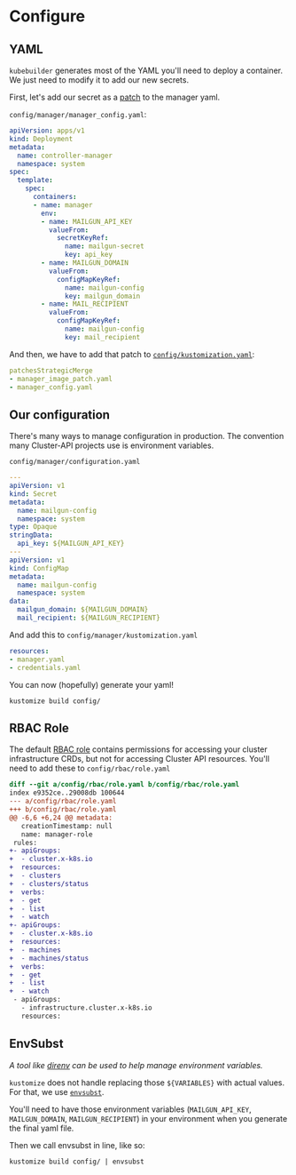 # Configure

## YAML

`kubebuilder` generates most of the YAML you'll need to deploy a container.
We just need to modify it to add our new secrets.

First, let's add our secret as a [patch] to the manager yaml.

`config/manager/manager_config.yaml`:

```yaml
apiVersion: apps/v1
kind: Deployment
metadata:
  name: controller-manager
  namespace: system
spec:
  template:
    spec:
      containers:
      - name: manager
        env:
        - name: MAILGUN_API_KEY
          valueFrom:
            secretKeyRef:
              name: mailgun-secret
              key: api_key
        - name: MAILGUN_DOMAIN
          valueFrom:
            configMapKeyRef:
              name: mailgun-config
              key: mailgun_domain
        - name: MAIL_RECIPIENT
          valueFrom:
            configMapKeyRef:
              name: mailgun-config
              key: mail_recipient
```

And then, we have to add that patch to [`config/kustomization.yaml`][kustomizeyaml]:

```yaml
patchesStrategicMerge
- manager_image_patch.yaml
- manager_config.yaml
```

[kustomizeyaml]: https://github.com/kubernetes-sigs/kustomize/blob/master/docs/glossary.md#kustomization
[patch]: https://git.k8s.io/community/contributors/devel/sig-api-machinery/strategic-merge-patch.md

## Our configuration

There's many ways to manage configuration in production.
The convention many Cluster-API projects use is environment variables.

`config/manager/configuration.yaml`

```yaml
---
apiVersion: v1
kind: Secret
metadata:
  name: mailgun-config
  namespace: system
type: Opaque
stringData:
  api_key: ${MAILGUN_API_KEY}
---
apiVersion: v1
kind: ConfigMap
metadata:
  name: mailgun-config
  namespace: system
data:
  mailgun_domain: ${MAILGUN_DOMAIN}
  mail_recipient: ${MAILGUN_RECIPIENT}
```

And add this to `config/manager/kustomization.yaml`

```yaml
resources:
- manager.yaml
- credentials.yaml
```

You can now (hopefully) generate your yaml!

```
kustomize build config/
```

## RBAC Role

The default [RBAC role][role] contains permissions for accessing your cluster infrastructure CRDs, but not for accessing Cluster API resources.
You'll need to add these to `config/rbac/role.yaml`

[role]: https://kubernetes.io/docs/reference/access-authn-authz/rbac/

```diff
diff --git a/config/rbac/role.yaml b/config/rbac/role.yaml
index e9352ce..29008db 100644
--- a/config/rbac/role.yaml
+++ b/config/rbac/role.yaml
@@ -6,6 +6,24 @@ metadata:
   creationTimestamp: null
   name: manager-role
 rules:
+- apiGroups:
+  - cluster.x-k8s.io
+  resources:
+  - clusters
+  - clusters/status
+  verbs:
+  - get
+  - list
+  - watch
+- apiGroups:
+  - cluster.x-k8s.io
+  resources:
+  - machines
+  - machines/status
+  verbs:
+  - get
+  - list
+  - watch
 - apiGroups:
   - infrastructure.cluster.x-k8s.io
   resources:
```

## EnvSubst

_A tool like [direnv](https://direnv.net/) can be used to help manage environment variables._


`kustomize` does not handle replacing those `${VARIABLES}` with actual values.
For that, we use [`envsubst`][envsubst].

You'll need to have those environment variables (`MAILGUN_API_KEY`, `MAILGUN_DOMAIN`, `MAILGUN_RECIPIENT`) in your environment when you generate the final yaml file.

Then we call envsubst in line, like so:

```
kustomize build config/ | envsubst
```

[envsubst]: https://linux.die.net/man/1/envsubst

